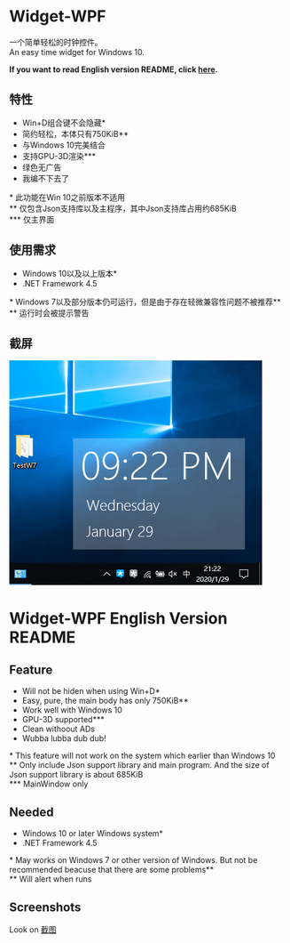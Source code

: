 # Widget-WPF

一个简单轻松的时钟控件。  
An easy time widget for Windows 10.

**If you want to read English version README, click [here](#widget-wpf-english-version-readme).**

## 特性

- Win+D组合键不会隐藏*
- 简约轻松，本体只有750KiB**
- 与Windows 10完美结合
- 支持GPU-3D渲染***
- 绿色无广告
- 我编不下去了

\* 此功能在Win 10之前版本不适用  
\*\* 仅包含Json支持库以及主程序，其中Json支持库占用约685KiB  
\*\*\* 仅主界面

## 使用需求

- Windows 10以及以上版本*
- .NET Framework 4.5

\* Windows 7以及部分版本仍可运行，但是由于存在轻微兼容性问题不被推荐**  
\*\* 运行时会被提示警告

## 截屏

![SS](ScreenShots/00.png)

# Widget-WPF English Version README

## Feature

- Will not be hiden when using Win+D*
- Easy, pure, the main body has only 750KiB**
- Work well with Windows 10
- GPU-3D supported***
- Clean withoout ADs
- Wubba lubba dub dub!

\* This feature will not work on the system which earlier than Windows 10   
\*\* Only include Json support library and main program. And the size of Json support library is about 685KiB  
\*\*\* MainWindow only

## Needed

- Windows 10 or later Windows system*
- .NET Framework 4.5

\* May works on Windows 7 or other version of Windows. But not be recommended beacuse that there are some problems**  
\*\* Will alert when runs

## Screenshots

Look on [截图](#截屏)